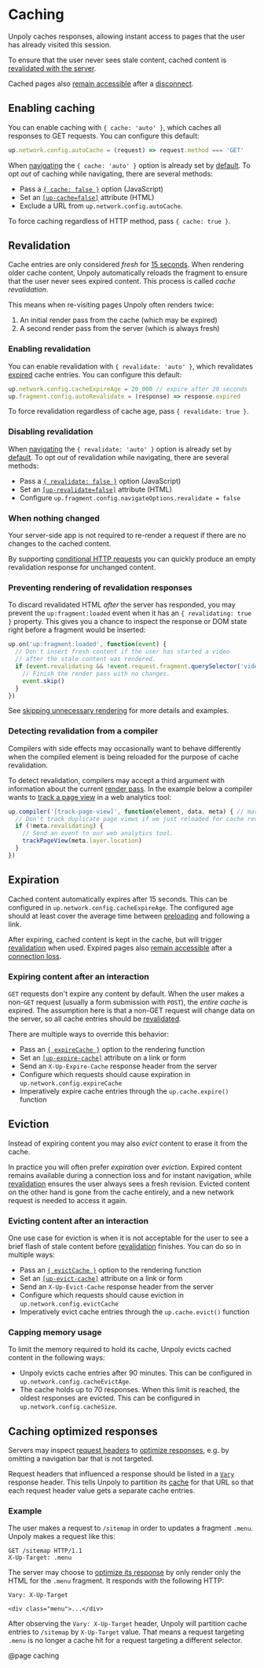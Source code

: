 Caching
=======

Unpoly caches responses, allowing instant access to pages that the user has already visited this session.

To ensure that the user never sees stale content, cached content is [revalidated with the server](#revalidation).

Cached pages also [remain accessible](/network-issues#offline-cache) after a [disconnect](/network-issues#disconnects).


Enabling caching
----------------

You can enable caching with `{ cache: 'auto' }`, which caches all responses to GET requests. You can configure this default:

```js
up.network.config.autoCache = (request) => request.method === 'GET'
```

When [navigating](/navigation) the `{ cache: 'auto' }` option is already set by [default](/up.fragment.config#config.navigateOptions). To opt *out* of caching while navigating, there are several methods:

- Pass a [`{ cache: false }`](/up.render#options.cache) option (JavaScript)
- Set an [`[up-cache=false]`](/a-up-follow#up-cache) attribute (HTML)
- Exclude a URL from `up.network.config.autoCache`.

To force caching regardless of HTTP method, pass `{ cache: true }`.


Revalidation
------------

Cache entries are only considered *fresh* for [15 seconds](/up.network.config#config.cacheExpireAge). When rendering older cache content, Unpoly automatically reloads the fragment to ensure that the user never sees expired content. This process is called *cache revalidation*.

This means when re-visiting pages Unpoly often renders twice:

1. An initial render pass from the cache (which may be expired)
2. A second render pass from the server (which is always fresh)


### Enabling revalidation

You can enable revalidation with `{ revalidate: 'auto' }`, which revalidates [expired](/up.network.config#config.cacheExpireAge) cache entries. You can configure this default:

```js
up.network.config.cacheExpireAge = 20_000 // expire after 20 seconds
up.fragment.config.autoRevalidate = (response) => response.expired
```

To force revalidation regardless of cache age, pass `{ revalidate: true }`.


### Disabling revalidation

When [navigating](/navigation) the `{ revalidate: 'auto' }` option is already set by [default](/up.fragment.config#config.navigateOptions). To opt *out* of revalidation while navigating, there are several methods:

- Pass a  [`{ revalidate: false }`](/up.render#options.revalidate) option (JavaScript)
- Set an [`[up-revalidate=false]`](/a-up-follow#up-revalidate) attribute (HTML)
- Configure `up.fragment.config.navigateOptions.revalidate = false`


### When nothing changed

Your server-side app is not required to re-render a request if there are no changes to the cached content.

By supporting [conditional HTTP requests](/skipping-rendering#conditional-requests) you can quickly produce an empty revalidation response for unchanged content.


### Preventing rendering of revalidation responses

To discard revalidated HTML *after* the server has responded, you may prevent the
`up:fragment:loaded` event when it has an `{ revalidating: true }` property.
This gives you a chance to inspect the response or DOM state right before a fragment would be inserted:

```js
up.on('up:fragment:loaded', function(event) {
  // Don't insert fresh content if the user has started a video
  // after the stale content was rendered.
  if (event.revalidating && !event.request.fragment.querySelector('video')?.paused) {
    // Finish the render pass with no changes.
    event.skip()
  }
})
```

See [skipping unnecessary rendering](/skipping-rendering) for more details and examples.


### Detecting revalidation from a compiler

Compilers with side effects may occasionally want to behave differently when the compiled element is being
reloaded for the purpose of cache revalidation.

To detect revalidation, compilers may accept a third argument with information about the current [render pass](/up.render).
In the example below a compiler wants to [track a page view](/analytics) in a web analytics tool:

```js
up.compiler('[track-page-view]', function(element, data, meta) { // mark-phrase "meta"
  // Don't track duplicate page views if we just reloaded for cache revalidation. 
  if (!meta.revalidating) {
    // Send an event to our web analytics tool.
    trackPageView(meta.layer.location)
  }
})
```


Expiration
----------

Cached content automatically expires after 15 seconds. This can be configured in `up.network.config.cacheExpireAge`. The configured age should at least cover the average time between [preloading](/a-up-preload) and following a link.

After expiring, cached content is kept in the cache, but will trigger [revalidation](#revalidation) when used. Expired pages also [remain accessible](/network-issues#offline-cache) after a [connection loss](/network-issues#disconnects).


### Expiring content after an interaction

`GET` requests don't expire any content by default. When the user makes a non-`GET` request (usually a form submission with `POST`), the *entire cache* is expired. The assumption here is that a non-GET request will change data on the server, so all cache entries should be [revalidated](#revalidation).

There are multiple ways to override this behavior:

- Pass an [`{ expireCache }`](/up.render#options.expireCache) option to the rendering function
- Set an [`[up-expire-cache]`](/up.render#options.expireCache) attribute on a link or form
- Send an `X-Up-Expire-Cache` response header from the server
- Configure which requests should cause expiration in `up.network.config.expireCache`
- Imperatively expire cache entries through the `up.cache.expire()` function


Eviction
--------

Instead of expiring content you may also *evict* content to erase it from the cache.

In practice you will often prefer *expiration* over *eviction*. Expired content remains available during a connection loss and for instant navigation, while [revalidation](#revalidation) ensures the user always sees a fresh revision. Evicted content on the other hand is gone from the cache entirely, and a new network request is needed to access it again.

### Evicting content after an interaction

One use case for eviction is when it is not acceptable for the user to see a brief flash of stale content before [revalidation](#revalidation) finishes. You can do so in multiple ways:

- Pass an [`{ evictCache }`](/up.render#options.evictCache) option to the rendering function
- Set an [`[up-evict-cache]`](/up.render#options.evictCache) attribute on a link or form
- Send an `X-Up-Evict-Cache` response header from the server
- Configure which requests should cause eviction in `up.network.config.evictCache`
- Imperatively evict cache entries through the `up.cache.evict()` function

### Capping memory usage

To limit the memory required to hold its cache, Unpoly evicts cached content in the following ways:

- Unpoly evicts cache entries after 90 minutes. This can be configured in `up.network.config.cacheEvictAge`.
- The cache holds up to 70 responses. When this limit is reached, the oldest responses are evicted. This can be configured in `up.network.config.cacheSize`.


Caching optimized responses
---------------------------

Servers may inspect [request headers](/up.protocol) to [optimize responses](/optimizing-responses),
e.g. by omitting a navigation bar that is not targeted.

Request headers that influenced a response should be listed in a [`Vary`](https://developer.mozilla.org/en-US/docs/Web/HTTP/Headers/Vary) response header.
This tells Unpoly to partition its [cache](/up.caching) for that URL so that each
request header value gets a separate cache entries.

### Example

The user makes a request to `/sitemap` in order to updates a fragment `.menu`.
Unpoly makes a request like this:

```http
GET /sitemap HTTP/1.1
X-Up-Target: .menu
```

The server may choose to [optimize its response](/optimizing-responses) by only render only the HTML for
the `.menu` fragment. It responds with the following HTTP:

```http
Vary: X-Up-Target

<div class="menu">...</div>
```

After observing the `Vary: X-Up-Target` header, Unpoly will partition cache entries to `/sitemap` by `X-Up-Target` value.
That means a request targeting `.menu` is no longer a cache hit for a request targeting a different selector.


@page caching

